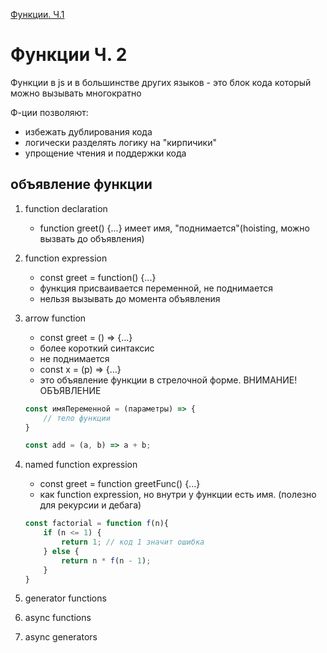 [Функции. Ч.1](9-05-Functions/functions.md)

# Функции Ч. 2

Функции в js и в большинстве других языков - это блок кода который можно вызывать многократно

Ф-ции позволяют:
- избежать дублирования кода
- логически разделять логику на "кирпичики"
- упрощение чтения и поддержки кода

## объявление функции

1. function declaration
    - function greet() {...}
    имеет имя, "поднимается"(hoisting, можно вызвать до объявления)
2. function expression
    - const greet = function() {...}
    - функция присваивается переменной, не поднимается
    - нельзя вызывать до момента объявления

3. arrow function
    - const greet = () => {...}
    - более короткий синтаксис
    - не поднимается
    - const x = (p) => {...}
     - это объявление функции в стрелочной форме. ВНИМАНИЕ! ОБЪЯВЛЕНИЕ
    ```js
    const имяПеременной = (параметры) => {
        // тело функции
    }
    ```
    ```js
    const add = (a, b) => a + b;
    ```
    
4. named function expression
    - const greet = function greetFunc() {...}
    - как function expression, но внутри у функции есть имя.
    (полезно для рекурсии и дебага)
    ```js
    const factorial = function f(n){
        if (n <= 1) {
            return 1; // код 1 значит ошибка
        } else {
            return n * f(n - 1);
        }
    }
    ```

5. generator functions
6. async functions
7. async generators
